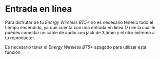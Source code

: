 Entrada en línea
========
Para disfrutar de tu *Energy Wireless BT5+* no es necesario tenerlo todo el tiempo encendido, ya que cuenta con una entrada en línea (7) en la cual le puedes conectar un cable de audio con jack de 3,5mm y el otro extremo a tu reproductor.

Es necesario tener el *Energy Wireless BT5+* apagado para utilizar esta función.
